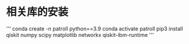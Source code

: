 # 相关库的安装
'''
conda create -n patroll python==3.9
conda activate patroll
pip3 install qiskit numpy scipy matplotlib networkx qiskit-ibm-runtime
'''

